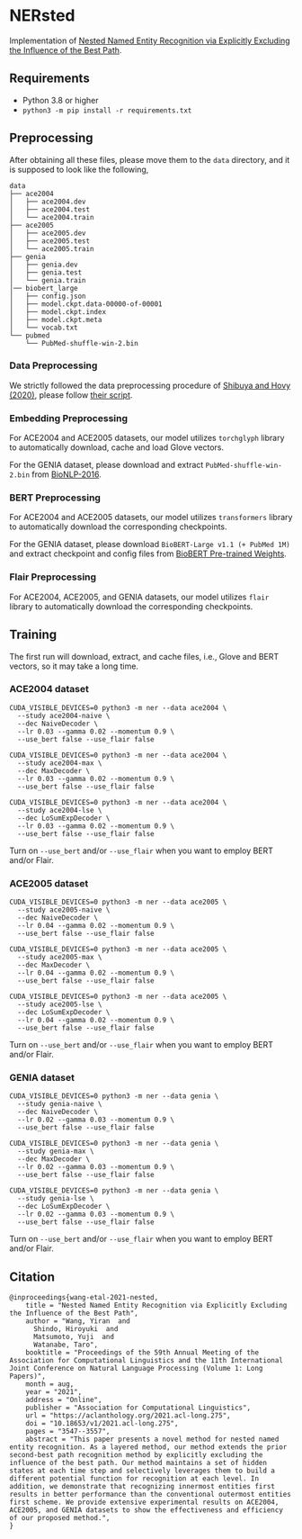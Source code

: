 # NERsted

Implementation
of [Nested Named Entity Recognition via Explicitly Excluding the Influence of the Best Path](https://aclanthology.org/2021.acl-long.275/).

## Requirements

- Python 3.8 or higher
- `python3 -m pip install -r requirements.txt`

## Preprocessing

After obtaining all these files, please move them to the `data` directory, and it is supposed to look like the following,

```
data
├── ace2004
│   ├── ace2004.dev
│   ├── ace2004.test
│   └── ace2004.train
├── ace2005
│   ├── ace2005.dev
│   ├── ace2005.test
│   └── ace2005.train
├── genia
│   ├── genia.dev
│   ├── genia.test
│   └── genia.train
│── biobert_large
│   ├── config.json
│   ├── model.ckpt.data-00000-of-00001
│   ├── model.ckpt.index
│   ├── model.ckpt.meta
│   └── vocab.txt
└── pubmed
    └── PubMed-shuffle-win-2.bin
```

### Data Preprocessing

We strictly followed the data preprocessing procedure
of [Shibuya and Hovy (2020)](https://aclanthology.org/2020.tacl-1.39/), please
follow [their script](https://github.com/yahshibu/nested-ner-tacl2020-transformers).

### Embedding Preprocessing

For ACE2004 and ACE2005 datasets, our model utilizes `torchglyph` library to automatically download, cache and load
Glove vectors.

For the GENIA dataset, please download and extract `PubMed-shuffle-win-2.bin`
from [BioNLP-2016](https://github.com/cambridgeltl/BioNLP-2016#word-vectors).

### BERT Preprocessing

For ACE2004 and ACE2005 datasets, our model utilizes `transformers` library to automatically download the corresponding
checkpoints.

For the GENIA dataset, please download `BioBERT-Large v1.1 (+ PubMed 1M)` and extract checkpoint and config files
from [BioBERT Pre-trained Weights](https://github.com/naver/biobert-pretrained#downloading-pre-trained-weights).

### Flair Preprocessing

For ACE2004, ACE2005, and GENIA datasets, our model utilizes `flair` library to automatically download the corresponding
checkpoints.

## Training

The first run will download, extract, and cache files, i.e., Glove and BERT vectors, so it may take a long time.

### ACE2004 dataset

```shell
CUDA_VISIBLE_DEVICES=0 python3 -m ner --data ace2004 \
  --study ace2004-naive \
  --dec NaiveDecoder \
  --lr 0.03 --gamma 0.02 --momentum 0.9 \
  --use_bert false --use_flair false
  
CUDA_VISIBLE_DEVICES=0 python3 -m ner --data ace2004 \
  --study ace2004-max \
  --dec MaxDecoder \
  --lr 0.03 --gamma 0.02 --momentum 0.9 \
  --use_bert false --use_flair false
  
CUDA_VISIBLE_DEVICES=0 python3 -m ner --data ace2004 \
  --study ace2004-lse \
  --dec LoSumExpDecoder \
  --lr 0.03 --gamma 0.02 --momentum 0.9 \
  --use_bert false --use_flair false
```

Turn on `--use_bert` and/or `--use_flair` when you want to employ BERT and/or Flair.

### ACE2005 dataset

```shell
CUDA_VISIBLE_DEVICES=0 python3 -m ner --data ace2005 \
  --study ace2005-naive \
  --dec NaiveDecoder \
  --lr 0.04 --gamma 0.02 --momentum 0.9 \
  --use_bert false --use_flair false
  
CUDA_VISIBLE_DEVICES=0 python3 -m ner --data ace2005 \
  --study ace2005-max \
  --dec MaxDecoder \
  --lr 0.04 --gamma 0.02 --momentum 0.9 \
  --use_bert false --use_flair false
  
CUDA_VISIBLE_DEVICES=0 python3 -m ner --data ace2005 \
  --study ace2005-lse \
  --dec LoSumExpDecoder \
  --lr 0.04 --gamma 0.02 --momentum 0.9 \
  --use_bert false --use_flair false
```

Turn on `--use_bert` and/or `--use_flair` when you want to employ BERT and/or Flair.

### GENIA dataset

```shell
CUDA_VISIBLE_DEVICES=0 python3 -m ner --data genia \
  --study genia-naive \
  --dec NaiveDecoder \
  --lr 0.02 --gamma 0.03 --momentum 0.9 \
  --use_bert false --use_flair false
  
CUDA_VISIBLE_DEVICES=0 python3 -m ner --data genia \
  --study genia-max \
  --dec MaxDecoder \
  --lr 0.02 --gamma 0.03 --momentum 0.9 \
  --use_bert false --use_flair false
  
CUDA_VISIBLE_DEVICES=0 python3 -m ner --data genia \
  --study genia-lse \
  --dec LoSumExpDecoder \
  --lr 0.02 --gamma 0.03 --momentum 0.9 \
  --use_bert false --use_flair false
```

Turn on `--use_bert` and/or `--use_flair` when you want to employ BERT and/or Flair.

## Citation

```
@inproceedings{wang-etal-2021-nested,
    title = "Nested Named Entity Recognition via Explicitly Excluding the Influence of the Best Path",
    author = "Wang, Yiran  and
      Shindo, Hiroyuki  and
      Matsumoto, Yuji  and
      Watanabe, Taro",
    booktitle = "Proceedings of the 59th Annual Meeting of the Association for Computational Linguistics and the 11th International Joint Conference on Natural Language Processing (Volume 1: Long Papers)",
    month = aug,
    year = "2021",
    address = "Online",
    publisher = "Association for Computational Linguistics",
    url = "https://aclanthology.org/2021.acl-long.275",
    doi = "10.18653/v1/2021.acl-long.275",
    pages = "3547--3557",
    abstract = "This paper presents a novel method for nested named entity recognition. As a layered method, our method extends the prior second-best path recognition method by explicitly excluding the influence of the best path. Our method maintains a set of hidden states at each time step and selectively leverages them to build a different potential function for recognition at each level. In addition, we demonstrate that recognizing innermost entities first results in better performance than the conventional outermost entities first scheme. We provide extensive experimental results on ACE2004, ACE2005, and GENIA datasets to show the effectiveness and efficiency of our proposed method.",
}
```